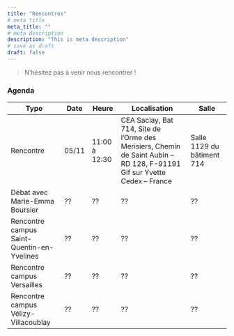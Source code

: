 ```yaml
---
title: "Rencontres"
# meta title
meta_title: ""
# meta description
description: "This is meta description"
# save as draft
draft: false
---
```

> N'hésitez pas à venir nous rencontrer ! 

### Agenda

| Type                              | Date       | Heure            | Localisation                                                                               | Salle                         |
|------------------------------------|------------|------------------|--------------------------------------------------------------------------------------------|-------------------------------|
| Rencontre                          | 05/11      | 11:00 à 12:30    | CEA Saclay, Bat 714, Site de l’Orme des Merisiers, Chemin de Saint Aubin – RD 128, F-91191 Gif sur Yvette Cedex – France | Salle 1129 du bâtiment 714     |
| Débat avec Marie-Emma Boursier     | ??         | ??               | ??                                                                                         | ??                            |
| Rencontre campus Saint-Quentin-en-Yvelines | ??   | ??               | ??                                                          | ??                            |
| Rencontre campus Versailles        | ??         | ??               | ??                                                                        | ??                            |
| Rencontre campus Vélizy-Villacoublay | ??       | ??               | ??                                                                 | ??                            |



 
 